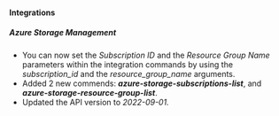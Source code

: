 
#### Integrations

##### Azure Storage Management

- You can now set the *Subscription ID* and the *Resource Group Name* parameters within the integration commands by using the *subscription_id* and the *resource_group_name* arguments.
- Added 2 new commends: ***azure-storage-subscriptions-list***, and ***azure-storage-resource-group-list***.
- Updated the API version to *2022-09-01.*